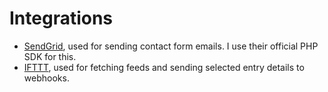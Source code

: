 # Integrations

- [SendGrid](https://www.sendgrid.com), used for sending contact form emails.
  I use their official PHP SDK for this.
- [IFTTT](https://ifttt.com), used for fetching feeds and sending selected entry details to webhooks.

